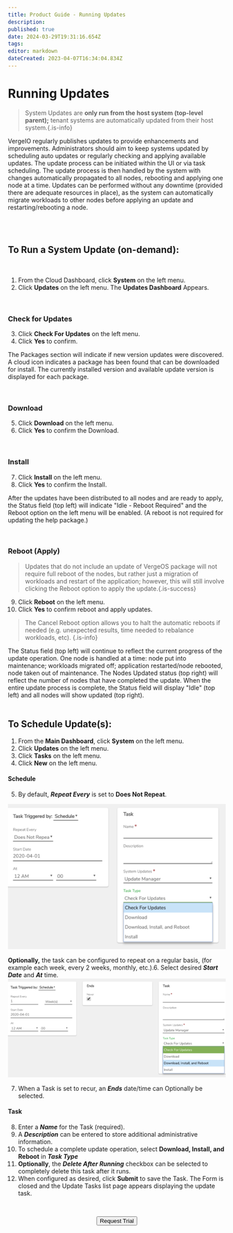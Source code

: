 ```yaml
---
title: Product Guide - Running Updates
description: 
published: true
date: 2024-03-29T19:31:16.654Z
tags: 
editor: markdown
dateCreated: 2023-04-07T16:34:04.834Z
---
```


# Running Updates

> System Updates are **only run from the host system (top-level parent);** tenant systems are automatically updated from their host system.{.is-info}

VergeIO regularly publishes updates to provide enhancements and improvements. Administrators should aim to keep systems updated by scheduling auto updates or regularly checking and applying available updates. The update process can be initiated within the UI or via task scheduling. The update process is then handled by the system with changes automatically propagated to all nodes, rebooting and applying one node at a time. Updates can be performed without any downtime (provided there are adequate resources in place), as the system can automatically migrate workloads to other nodes before applying an update and restarting/rebooting a node.

<br>
<br>


## To Run a System Update (on-demand):
<br>


1.  From the Cloud Dashboard, click **System** on the left menu.
2.  Click **Updates** on the left menu. The **Updates Dashboard** Appears. 
<br>


### Check for Updates
3.  Click **Check For Updates** on the left menu.
4.  Click **Yes** to confirm. 

The Packages section will indicate if new version updates were discovered. A cloud icon  indicates a package has been found that can be downloaded for install. The currently installed version and available update version is displayed for each package.

<br>

### Download
5.  Click **Download** on the left menu.
6.  Click **Yes** to confirm the Download.
<br>

### Install
7.  Click **Install** on the left menu.
8.  Click **Yes** to confirm the Install.

After the updates have been distributed to all nodes and are ready to apply, the Status field (top left) will indicate "Idle - Reboot Required" and the Reboot option on the left menu will be enabled. (A reboot is not required for updating the help package.)

<br>

### Reboot (Apply)


> Updates that do not include an update of VergeOS package will not require full reboot of the nodes, but rather just a migration of workloads and restart of the application; however, this will still involve clicking the Reboot option to apply the update.{.is-success}

9.  Click **Reboot** on the left menu.
10.  Click **Yes** to confirm reboot and apply updates.

> The Cancel Reboot option allows you to halt the automatic reboots if needed (e.g. unexpected results, time needed to rebalance workloads, etc). {.is-info}


   The Status field (top left) will continue to reflect the current progress of the update operation. One node is handled at a time: node put into maintenance; workloads migrated off; application restarted/node rebooted, node taken out of maintenance. The Nodes Updated status (top right) will reflect the number of nodes that have completed the update. When the entire update process is complete, the Status field will display "Idle" (top left) and all nodes will show updated (top right).
<br>
<br>



## To Schedule Update(s):

1.  From the **Main Dashboard**, click **System** on the left menu.
2.  Click **Updates** on the left menu.
3.  Click **Tasks** on the left menu.
4.  Click **New** on the left menu.

#### Schedule
5.  By default, ***Repeat Every*** is set to **Does Not Repeat**.

![updates-scheduleonetime.png](/public/userguide-sshots/updates-scheduleonetime.png)


**Optionally,** the task can be configured to repeat on a regular basis, (for example each week, every 2 weeks, monthly, etc.).6.  Select desired ***Start Date*** and ***At*** time.
![updates-schedulerecurring.png](/public/userguide-sshots/updates-schedulerecurring.png)

7.  When a Task is set to recur, an ***Ends*** date/time can Optionally be selected.

#### Task
8.  Enter a ***Name*** for the Task (required).
9.  A ***Description*** can be entered to store additional administrative information.
10.  To schedule a complete update operation, select **Download, Install, and Reboot** in ***Task Type***
11.  **Optionally**, the ***Delete After Running*** checkbox can be selected to completely delete this task after it runs.
12.  When configured as desired, click **Submit** to save the Task.
The Form is closed and the Update Tasks list page appears displaying the update task.

<br>

<div style="text-align:center; margin-bottom:5px">

  <a href="https://www.verge.io/test-drive#Demo-Section"><button class="button-cta">Request Trial</button></a>
</div>
